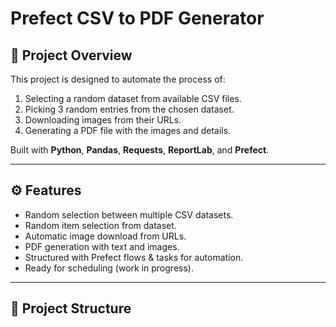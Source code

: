 # Prefect CSV to PDF Generator

## 📌 Project Overview
This project is designed to automate the process of:
1. Selecting a random dataset from available CSV files.
2. Picking 3 random entries from the chosen dataset.
3. Downloading images from their URLs.
4. Generating a PDF file with the images and details.

Built with **Python**, **Pandas**, **Requests**, **ReportLab**, and **Prefect**.

---

## ⚙️ Features
- Random selection between multiple CSV datasets.
- Random item selection from dataset.
- Automatic image download from URLs.
- PDF generation with text and images.
- Structured with Prefect flows & tasks for automation.
- Ready for scheduling (work in progress).

---

## 📂 Project Structure
